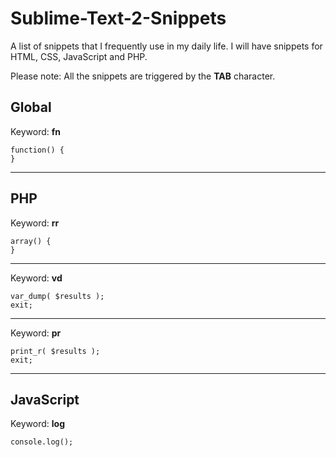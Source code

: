 # Sublime-Text-2-Snippets

A list of snippets that I frequently use in my daily life. I will have snippets for HTML, CSS, JavaScript and PHP.

Please note: All the snippets are triggered by the **TAB** character.

## Global

Keyword: **fn**

    function() {
    }

---

## PHP

Keyword: **rr**

    array() {
    }

---

Keyword: **vd**

    var_dump( $results );
    exit;

---

Keyword: **pr**

    print_r( $results );
    exit;

---

## JavaScript

Keyword: **log**

    console.log();